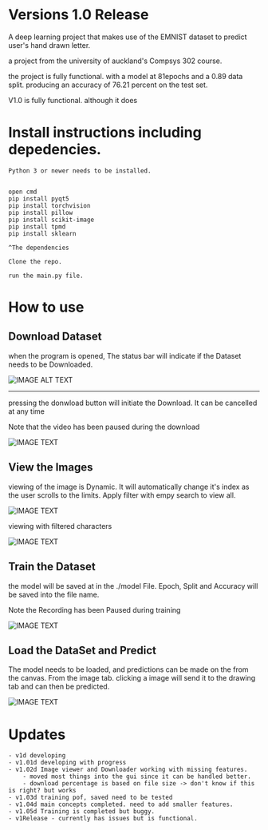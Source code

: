 # Versions 1.0 Release

A deep learning project that makes use of the EMNIST dataset to predict user's hand drawn letter. 

a project from the university of auckland's Compsys  302 course.

the project is fully functional. with a model at 81epochs and a 0.89 data split. producing an accuracy of 76.21 percent on the test set.

V1.0 is fully functional. 
although it does 

# Install instructions including depedencies.

    Python 3 or newer needs to be installed.


    open cmd
    pip install pyqt5
    pip install torchvision
    pip install pillow
    pip install scikit-image
    pip install tpmd
    pip install sklearn
    
    ^The dependencies

    Clone the repo.

    run the main.py file.

# How to use

## Download Dataset
when the program is opened, The status bar will indicate if the Dataset needs to be Downloaded.

![IMAGE ALT TEXT](/ReadMeContents/NotDownload.png)

----
pressing the donwload button will initiate the Download.
It can be cancelled at any time

Note that the video has been paused during the download


![IMAGE TEXT](/ReadMeContents/download.gif)

## View the Images
viewing of the image is Dynamic. It will automatically change it's index as the user scrolls to the limits. Apply filter with empy search to view all.


![IMAGE TEXT](/ReadMeContents/showImage.gif)


viewing with filtered characters 

![IMAGE TEXT](/ReadMeContents/imageFilter.gif)

## Train the Dataset

the model will be saved at in the ./model File.
Epoch, Split and Accuracy will be saved into the file name.

Note the Recording has been Paused during training

![IMAGE TEXT](/ReadMeContents/training.gif)
## Load the DataSet and Predict

The model needs to be loaded, and predictions can be made on the from the canvas.
From the image tab. clicking a image will send it to the drawing tab and can then be predicted.

![IMAGE TEXT](/ReadMeContents/predicting.gif)

# Updates
    - v1d developing
    - v1.01d developing with progress
    - v1.02d Image viewer and Downloader working with missing features.
        - moved most things into the gui since it can be handled better.
        - download percentage is based on file size -> don't know if this is right? but works
    - v1.03d training pof, saved need to be tested
    - v1.04d main concepts completed. need to add smaller features.
    - v1.05d Training is completed but buggy.
    - v1Release - currently has issues but is functional.
